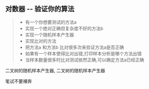 

## 对数器 -- 验证你的算法

> - 有一个你想要测试的方法a
> - 实现一个绝对正确但复杂度不好的方法b
> - 实现一个随机样本产生器
> - 实现比对的方法
> - 把方法a 和方法b 比对很多次来验证方法a是否正确
> - 如果有一个样本使得比对出错,打印样本分析是哪个方法出错
> - 当样本数量很多时比对测试依然正确,可以确定方法a已经正确

二叉树的随机样本产生器, 二叉树的随机样本产生器

笔试不要裸奔



